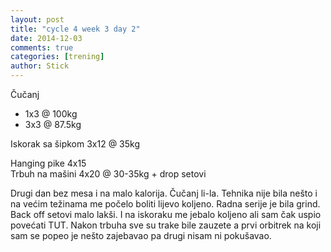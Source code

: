 ```yaml
---
layout: post
title: "cycle 4 week 3 day 2"
date: 2014-12-03
comments: true
categories: [trening]
author: Stick
---
```


Čučanj  
- 1x3 @ 100kg  
- 3x3 @ 87.5kg  

Iskorak sa šipkom 3x12 @ 35kg  

Hanging pike 4x15  
Trbuh na mašini 4x20 @ 30-35kg + drop setovi  

Drugi dan bez mesa i na malo kalorija. Čučanj li-la. Tehnika nije bila nešto i na većim težinama me počelo boliti lijevo koljeno. Radna serije je bila grind. Back off setovi malo lakši. I na iskoraku me jebalo koljeno ali sam čak uspio povećati TUT. Nakon trbuha sve su trake bile zauzete a prvi orbitrek na koji sam se popeo je nešto zajebavao pa drugi nisam ni pokušavao.
